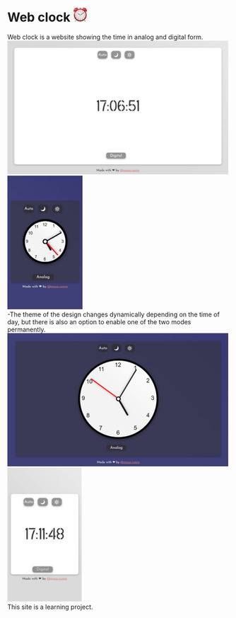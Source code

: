 # Web clock ![clock](fav/favicon-32x32.png)
Web clock is a website showing the time in analog and digital form.<br>
<img src="fav/screenshot1.jpg" alt="drawing" style="width:500px;"/>     <img src="fav/screenshot2.jpg" alt="drawing" style="width:170px;"/><br>
-The theme of the design changes dynamically depending on the time of day, but there is also an option to enable one of the two modes permanently.<br>
<img src="fav/screenshot3.jpg" alt="drawing" style="width:500px;"/>  <img src="fav/screenshot4.jpg" alt="drawing" style="width:168px;"/> <br>
This site is a learning project.
